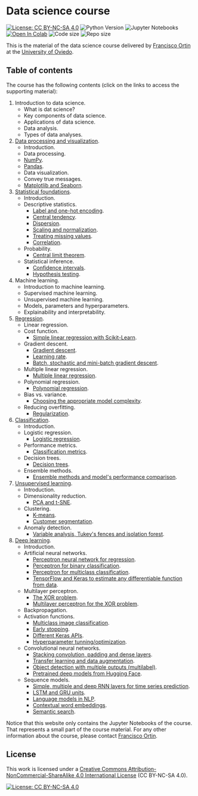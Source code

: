 # Data science course

[![License: CC BY-NC-SA 4.0](https://img.shields.io/badge/License-CC%20BY--NC--SA%204.0-lightgrey.svg)](https://creativecommons.org/licenses/by-nc-sa/4.0/)
![Python Version](https://img.shields.io/badge/python-3.11%2B-blue)
![Jupyter Notebooks](https://img.shields.io/badge/Jupyter-Notebook-orange)
[![Open In Colab](https://colab.research.google.com/assets/colab-badge.svg)]()
<img alt="Code size" src="https://img.shields.io/github/languages/code-size/francisco-ortin/data-science-course">
<img alt="Repo size" src="https://img.shields.io/github/repo-size/francisco-ortin/data-science-course">

This is the material of the data science course delivered by [Francisco Ortin](https://www.reflection.uniovi.es/ortin/) 
at the [University of Oviedo](https://www.uniovi.es).

## Table of contents

The course has the following contents (click on the links to access the supporting material):

1. Introduction to data science.
   - What is dat science?
   - Key components of data science.
   - Applications of data science.
   - Data analysis.
   - Types of data analyses.
2. [Data processing and visualization](data-proc-visual).
   - Introduction.
   - Data processing.
   - [NumPy](data-proc-visual/numpy.ipynb).
   - [Pandas](data-proc-visual/pandas.ipynb).
   - Data visualization.
   - Convey true messages.
   - [Matplotlib and Seaborn](data-proc-visual/visualization.ipynb).
3. [Statistical foundations](statistics).
   - Introduction.
   - Descriptive statistics.
     - [Label and one-hot encoding](statistics/encoding.ipynb).
     - [Central tendency](statistics/central.ipynb).
     - [Dispersion](statistics/dispersion.ipynb).
     - [Scaling and normalization](statistics/scaling_normalization.ipynb).
     - [Treating missing values](statistics/missing.ipynb).
     - [Correlation](statistics/correlation.ipynb).
   - Probability.
     - [Central limit theorem](statistics/central_limit.ipynb).
   - Statistical inference.
     - [Confidence intervals](statistics/confidence_intervals.ipynb).
     - [Hypothesis testing](statistics/hypothesis.ipynb).
4. Machine learning.
    - Introduction to machine learning.
    - Supervised machine learning.
    - Unsupervised machine learning.
    - Models, parameters and hyperparameters.
    - Explainability and interpretability.
5. [Regression](regression).
    - Linear regression.
    - Cost function.
      - [Simple linear regression with Scikit-Learn](regression/linear_regression.ipynb).
    - Gradient descent.
      - [Gradient descent](regression/gradient_descent.ipynb).
      - [Learning rate](regression/learning_rate.ipynb).
      - [Batch, stochastic and mini-batch gradient descent](regression/mini_batch.ipynb).
    - Multiple linear regression.
      - [Multiple linear regression](regression/multiple_linear_regression.ipynb).
    - Polynomial regression.
      - [Polynomial regression](regression/polynomial_regression.ipynb).
    - Bias vs. variance.
      - [Choosing the appropriate model complexity](regression/validation.ipynb).
    - Reducing overfitting.
      - [Regularization](regression/regularization.ipynb).
7. [Classification](classification).
    - Introduction.
    - Logistic regression.
      - [Logistic regression](classification/logistic.ipynb).
    - Performance metrics.
      - [Classification metrics](classification/metrics.ipynb).
    - Decision trees.
      - [Decision trees](classification/decision_tree.ipynb).
    - Ensemble methods.
      - [Ensemble methods and model's performance comparison](classification/ensemble.ipynb).
7. [Unsupervised learning](unsupervised).
   - Introduction.
   - Dimensionality reduction.
     - [PCA and t-SNE](unsupervised/pca.ipynb).
   - Clustering.
     - [K-means](unsupervised/k_means.ipynb).
     - [Customer segmentation](unsupervised/customers.ipynb).
   - Anomaly detection.
     - [Variable analysis, Tukey's fences and isolation forest](unsupervised/anomaly.ipynb).
8. [Deep learning](deep-learning).
   - Introduction.
   - Artificial neural networks.
     - [Perceptron neural network for regression](deep-learning/anns/iris_regression.ipynb).
     - [Perceptron for binary classification](deep-learning/anns/iris_single_classifier.ipynb).
     - [Perceptron for multiclass classification](deep-learning/anns/iris_multiple_classifier.ipynb).
     - [TensorFlow and Keras to estimate any differentiable function from data](deep-learning/anns/function_estimation.ipynb).
   - Multilayer perceptron.
     - [The XOR problem](deep-learning/mlp/xor_perceptron.ipynb).
     - [Multilayer perceptron for the XOR problem](deep-learning/mlp/xor_mlp.ipynb).
   - Backpropagation.
   - Activation functions.
     - [Multiclass image classification](deep-learning/activation/image_classifier.ipynb). 
     - [Early stopping](deep-learning/activation/early_stopping.ipynb). 
     - [Different Keras APIs](deep-learning/activation/regression.ipynb). 
     - [Hyperparameter tunning/optimization](deep-learning/activation/hyperparameter.ipynb). 
   - Convolutional neural networks.
     - [Stacking convolution, padding and dense layers](deep-learning/cnn/cnn_architecture.ipynb). 
     - [Transfer learning and data augmentation](deep-learning/cnn/transfer_learning.ipynb). 
     - [Object detection with multiple outputs (multilabel)](deep-learning/cnn/object_detection.ipynb). 
     - [Pretrained deep models from Hugging Face](deep-learning/cnn/hugging_face.ipynb). 
   - Sequence models.
     - [Simple, multiple and deep RNN layers for time series prediction](deep-learning/rnn/simple_rnn.ipynb). 
     - [LSTM and GRU units](deep-learning/rnn/lstm_gru_old.ipynb).
     - [Language models in NLP](deep-learning/rnn/language_model.ipynb).
     - [Contextual word embeddings](deep-learning/rnn/embeddings.ipynb).
     - [Semantic search](deep-learning/rnn/semantic_search.ipynb).


Notice that this website only contains the Jupyter Notebooks of the course. That represents a small part of the course material. For any other information about the course, please contact [Francisco Ortin](https://www.reflection.uniovi.es/ortin/).

## License

This work is licensed under a [Creative Commons Attribution-NonCommercial-ShareAlike 4.0 International License](LICENSE) (CC BY-NC-SA 4.0).

[![License: CC BY-NC-SA 4.0](https://mirrors.creativecommons.org/presskit/buttons/88x31/svg/by-nc-sa.svg)](LICENSE)
